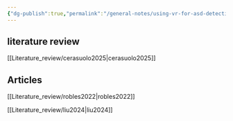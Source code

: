 ```yaml
---
{"dg-publish":true,"permalink":"/general-notes/using-vr-for-asd-detection/"}
---
```


## literature review

[[Literature_review/cerasuolo2025\|cerasuolo2025]]


## Articles

[[Literature_review/robles2022\|robles2022]]

[[Literature_review/liu2024\|liu2024]]